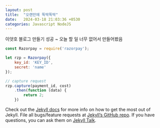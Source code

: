 ```yaml
---
layout: post
title:  "오랜만에 뚝딱뚝딱"
date:   2024-03-18 21:03:36 +0530
categories: Javascript NodeJS
---
```

이얏호 블로그 만들기 성공 ~ 오늘 할 일 너무 없어서 만들어봤음

```javascript
const Razorpay = require('razorpay');

let rzp = Razorpay({
	key_id: 'KEY_ID',
	secret: 'name'
});

// capture request
rzp.capture(payment_id, cost)
	.then(function (data) {
		return 2;
	})
```

Check out the [Jekyll docs][jekyll-docs] for more info on how to get the most out of Jekyll. File all bugs/feature requests at [Jekyll’s GitHub repo][jekyll-gh]. If you have questions, you can ask them on [Jekyll Talk][jekyll-talk].

[jekyll-docs]: https://jekyllrb.com/docs/home
[jekyll-gh]:   https://github.com/jekyll/jekyll
[jekyll-talk]: https://talk.jekyllrb.com/
